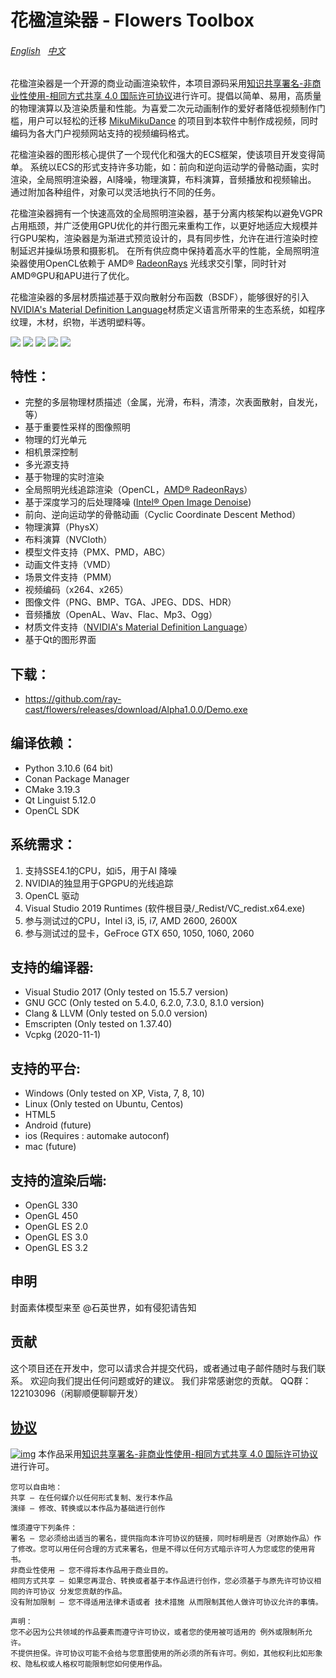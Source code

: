 花楹渲染器 - Flowers Toolbox
======
###### [English](https://github.com/ray-cast/flowers/blob/master/README_en.md) &nbsp; [中文](https://github.com/ray-cast/flowers/blob/master/README_en.md)
花楹渲染器是一个开源的商业动画渲染软件，本项目源码采用[知识共享署名-非商业性使用-相同方式共享 4.0 国际许可协议](http://creativecommons.org/licenses/by-nc-sa/4.0/)进行许可。提倡以简单、易用，高质量的物理演算以及渲染质量和性能。为喜爱二次元动画制作的爱好者降低视频制作门槛，用户可以轻松的迁移 [MikuMikuDance](http://www.geocities.jp/higuchuu4/index_e.htm) 的项目到本软件中制作成视频，同时编码为各大门户视频网站支持的视频编码格式。

花楹渲染器的图形核心提供了一个现代化和强大的ECS框架，使该项目开发变得简单。 系统以ECS的形式支持许多功能，如：前向和逆向运动学的骨骼动画，实时渲染，全局照明渲染器，AI降噪，物理演算，布料演算，音频播放和视频输出。 通过附加各种组件，对象可以灵活地执行不同的任务。 

花楹渲染器拥有一个快速高效的全局照明渲染器，基于分离内核架构以避免VGPR占用瓶颈，并广泛使用GPU优化的并行图元来重构工作，以更好地适应大规模并行GPU架构，渲染器是为渐进式预览设计的，具有同步性，允许在进行渲染时控制延迟并操纵场景和摄影机。 在所有供应商中保持着高水平的性能，全局照明渲染器使用OpenCL依赖于 AMD® [RadeonRays](https://github.com/GPUOpen-LibrariesAndSDKs/RadeonRays_SDK) 光线求交引擎，同时针对AMD®GPU和APU进行了优化。

花楹渲染器的多层材质描述基于双向散射分布函数（BSDF），能够很好的引入[NVIDIA's Material Definition Language](https://developer.nvidia.com/mdl-sdk)材质定义语言所带来的生态系统，如程序纹理，木材，织物，半透明塑料等。

<img style="vertical-align: top;" src="./screenshots/screenshot.png">
<img style="vertical-align: top;" src="./screenshots/record.gif">
<img style="vertical-align: top;" src="./screenshots/coffee_maker.png">
<img style="vertical-align: top;" src="./screenshots/ajax.png">
<img style="vertical-align: top;" src="./screenshots/staircase.png">

特性：
------
* 完整的多层物理材质描述（金属，光滑，布料，清漆，次表面散射，自发光，等）
* 基于重要性采样的图像照明
* 物理的灯光单元
* 相机景深控制
* 多光源支持
* 基于物理的实时渲染
* 全局照明光线追踪渲染（OpenCL，[AMD® RadeonRays](https://github.com/GPUOpen-LibrariesAndSDKs/RadeonRays_SDK)）
* 基于深度学习的后处理降噪 ([Intel® Open Image Denoise](https://www.openimagedenoise.org/))
* 前向、逆向运动学的骨骼动画（Cyclic Coordinate Descent Method）
* 物理演算（PhysX）
* 布料演算（NVCloth）
* 模型文件支持（PMX、PMD，ABC）
* 动画文件支持（VMD）
* 场景文件支持（PMM）
* 视频编码（x264、x265）
* 图像文件（PNG、BMP、TGA、JPEG、DDS、HDR）
* 音频播放（OpenAL、Wav、Flac、Mp3、Ogg）
* 材质文件支持（[NVIDIA's Material Definition Language](https://developer.nvidia.com/mdl-sdk)）
* 基于Qt的图形界面

下载：
------
* https://github.com/ray-cast/flowers/releases/download/Alpha1.0.0/Demo.exe

编译依赖：
------
* Python 3.10.6 (64 bit)
* Conan Package Manager
* CMake 3.19.3
* Qt Linguist 5.12.0
* OpenCL SDK

系统需求：
------
1. 支持SSE4.1的CPU，如i5，用于AI 降噪
2. NVIDIA的独显用于GPGPU的光线追踪 
3. OpenCL 驱动 
4. Visual Studio 2019 Runtimes (软件根目录/_Redist/VC_redist.x64.exe)
6. 参与测试过的CPU，Intel i3, i5, i7, AMD 2600, 2600X
7. 参与测试过的显卡，GeFroce GTX 650, 1050, 1060, 2060

支持的编译器:
------
* Visual Studio 2017 (Only tested on 15.5.7 version)
* GNU GCC (Only tested on 5.4.0, 6.2.0, 7.3.0, 8.1.0 version)
* Clang & LLVM (Only tested on 5.0.0 version)
* Emscripten (Only tested on 1.37.40)
* Vcpkg (2020-11-1)

支持的平台:
------
* Windows (Only tested on XP, Vista, 7, 8, 10)
* Linux (Only tested on Ubuntu, Centos)
* HTML5
* Android (future)
* ios (Requires : automake autoconf)
* mac (future)

支持的渲染后端:
------
* OpenGL 330
* OpenGL 450
* OpenGL ES 2.0
* OpenGL ES 3.0
* OpenGL ES 3.2

申明
-----
封面素体模型来至 @石英世界，如有侵犯请告知

贡献
------
这个项目还在开发中，您可以请求合并提交代码，或者通过电子邮件随时与我们联系。 欢迎向我们提出任何问题或好的建议。 我们非常感谢您的贡献。
QQ群：122103096（闲聊顺便聊聊开发）

[协议](https://github.com/ray-cast/flowers/blob/master/LICENSE)
-------------------------------------------------------------------------------
[![img](https://i.creativecommons.org/l/by-nc-sa/4.0/80x15.png)](http://creativecommons.org/licenses/by-nc-sa/4.0/)
本作品采用[知识共享署名-非商业性使用-相同方式共享 4.0 国际许可协议](http://creativecommons.org/licenses/by-nc-sa/4.0/)进行许可。

	您可以自由地：
	共享 — 在任何媒介以任何形式复制、发行本作品
	演绎 — 修改、转换或以本作品为基础进行创作
	
	惟须遵守下列条件：
	署名 — 您必须给出适当的署名，提供指向本许可协议的链接，同时标明是否（对原始作品）作了修改。您可以用任何合理的方式来署名，但是不得以任何方式暗示许可人为您或您的使用背书。
	非商业性使用 — 您不得将本作品用于商业目的。
	相同方式共享 — 如果您再混合、转换或者基于本作品进行创作，您必须基于与原先许可协议相同的许可协议 分发您贡献的作品。
	没有附加限制 — 您不得适用法律术语或者 技术措施 从而限制其他人做许可协议允许的事情。
	
	声明：
	您不必因为公共领域的作品要素而遵守许可协议，或者您的使用被可适用的 例外或限制所允许。
	不提供担保。许可协议可能不会给与您意图使用的所必须的所有许可。例如，其他权利比如形象权、隐私权或人格权可能限制您如何使用作品。
